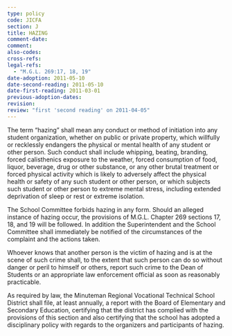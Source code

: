 ```yaml
---
type: policy
code: JICFA
section: J
title: HAZING
comment-date:
comment:
also-codes:
cross-refs:
legal-refs:
  - "M.G.L. 269:17, 18, 19"
date-adoption: 2011-05-10
date-second-reading: 2011-05-10
date-first-reading: 2011-03-01
previous-adoption-dates:
revision: 
review: "first 'second reading' on 2011-04-05"
---
```


The term “hazing” shall mean any conduct or method of initiation into any student organization, whether on public or private property, which willfully or recklessly endangers the physical or mental health of any student or other person. Such conduct shall include whipping, beating, branding, forced calisthenics exposure to the weather, forced consumption of food, liquor, beverage, drug or other substance, or any other brutal treatment or forced physical activity which
is likely to adversely affect the physical health or safety of any such student or other person, or which subjects such student or other person to extreme mental stress, including extended deprivation of sleep or rest or extreme isolation.

The School Committee forbids hazing in any form.  Should an alleged instance of hazing occur, the provisions of M.G.L. Chapter 269 sections 17, 18, and 19 will be followed.  In addition the Superintendent and the School Committee shall immediately be notified of the circumstances of the complaint and the actions taken.

Whoever knows that another person is the victim of hazing and is at the scene of such crime shall, to the extent that such person can do so without danger or peril to himself or others, report such crime to the Dean of Students or an appropriate law enforcement official as soon as reasonably practicable. 

As required by law, the Minuteman Regional Vocational Technical School District shall file, at least annually, a report with the Board of Elementary and Secondary Education, certifying that the district has complied with the provisions of this section and also certifying that the school has adopted a disciplinary policy with regards to the organizers and participants of hazing.   

